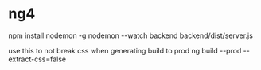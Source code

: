# ng4

npm install nodemon -g
nodemon --watch backend backend/dist/server.js

use this to not break css when generating build to prod
ng build --prod --extract-css=false
